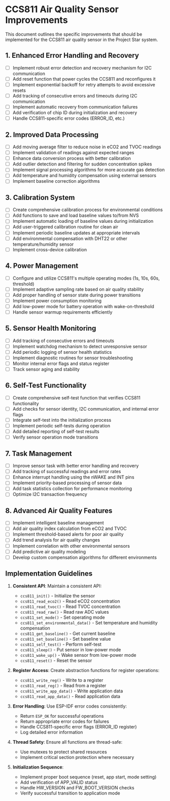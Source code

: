 # CCS811 Air Quality Sensor Improvements

This document outlines the specific improvements that should be implemented for the CCS811 air quality sensor in the Project Star system.

## 1. Enhanced Error Handling and Recovery

- [ ] Implement robust error detection and recovery mechanism for I2C communication
- [ ] Add reset function that power cycles the CCS811 and reconfigures it
- [ ] Implement exponential backoff for retry attempts to avoid excessive resets
- [ ] Add tracking of consecutive errors and timeouts during I2C communication
- [ ] Implement automatic recovery from communication failures
- [ ] Add verification of chip ID during initialization and recovery
- [ ] Handle CCS811-specific error codes (ERROR_ID, etc.)

## 2. Improved Data Processing

- [ ] Add moving average filter to reduce noise in eCO2 and TVOC readings
- [ ] Implement validation of readings against expected ranges
- [ ] Enhance data conversion process with better calibration
- [ ] Add outlier detection and filtering for sudden concentration spikes
- [ ] Implement signal processing algorithms for more accurate gas detection
- [ ] Add temperature and humidity compensation using external sensors
- [ ] Implement baseline correction algorithms

## 3. Calibration System

- [ ] Create comprehensive calibration process for environmental conditions
- [ ] Add functions to save and load baseline values to/from NVS
- [ ] Implement automatic loading of baseline values during initialization
- [ ] Add user-triggered calibration routine for clean air
- [ ] Implement periodic baseline updates at appropriate intervals
- [ ] Add environmental compensation with DHT22 or other temperature/humidity sensor
- [ ] Implement cross-device calibration

## 4. Power Management

- [ ] Configure and utilize CCS811's multiple operating modes (1s, 10s, 60s, threshold)
- [ ] Implement adaptive sampling rate based on air quality stability
- [ ] Add proper handling of sensor state during power transitions
- [ ] Implement power consumption monitoring
- [ ] Add low-power mode for battery operation with wake-on-threshold
- [ ] Handle sensor warmup requirements efficiently

## 5. Sensor Health Monitoring

- [ ] Add tracking of consecutive errors and timeouts
- [ ] Implement watchdog mechanism to detect unresponsive sensor
- [ ] Add periodic logging of sensor health statistics
- [ ] Implement diagnostic routines for sensor troubleshooting
- [ ] Monitor internal error flags and status register
- [ ] Track sensor aging and stability

## 6. Self-Test Functionality

- [ ] Create comprehensive self-test function that verifies CCS811 functionality
- [ ] Add checks for sensor identity, I2C communication, and internal error flags
- [ ] Integrate self-test into the initialization process
- [ ] Implement periodic self-tests during operation
- [ ] Add detailed reporting of self-test results
- [ ] Verify sensor operation mode transitions

## 7. Task Management

- [ ] Improve sensor task with better error handling and recovery
- [ ] Add tracking of successful readings and error rates
- [ ] Enhance interrupt handling using the nWAKE and INT pins
- [ ] Implement priority-based processing of sensor data
- [ ] Add task statistics collection for performance monitoring
- [ ] Optimize I2C transaction frequency

## 8. Advanced Air Quality Features

- [ ] Implement intelligent baseline management
- [ ] Add air quality index calculation from eCO2 and TVOC
- [ ] Implement threshold-based alerts for poor air quality
- [ ] Add trend analysis for air quality changes
- [ ] Implement correlation with other environmental sensors
- [ ] Add predictive air quality modeling
- [ ] Develop custom compensation algorithms for different environments

## Implementation Guidelines

1. **Consistent API**: Maintain a consistent API:
   - `ccs811_init()` - Initialize the sensor
   - `ccs811_read_eco2()` - Read eCO2 concentration
   - `ccs811_read_tvoc()` - Read TVOC concentration
   - `ccs811_read_raw()` - Read raw ADC values
   - `ccs811_set_mode()` - Set operating mode
   - `ccs811_set_environmental_data()` - Set temperature and humidity compensation
   - `ccs811_get_baseline()` - Get current baseline
   - `ccs811_set_baseline()` - Set baseline value
   - `ccs811_self_test()` - Perform self-test
   - `ccs811_sleep()` - Put sensor in low-power mode
   - `ccs811_wake_up()` - Wake sensor from low-power mode
   - `ccs811_reset()` - Reset the sensor

2. **Register Access**: Create abstraction functions for register operations:
   - `ccs811_write_reg()` - Write to a register
   - `ccs811_read_reg()` - Read from a register
   - `ccs811_write_app_data()` - Write application data
   - `ccs811_read_app_data()` - Read application data

3. **Error Handling**: Use ESP-IDF error codes consistently:
   - Return `ESP_OK` for successful operations
   - Return appropriate error codes for failures
   - Handle CCS811-specific error flags (ERROR_ID register)
   - Log detailed error information

4. **Thread Safety**: Ensure all functions are thread-safe:
   - Use mutexes to protect shared resources
   - Implement critical section protection where necessary

5. **Initialization Sequence**:
   - Implement proper boot sequence (reset, app start, mode setting)
   - Add verification of APP_VALID status
   - Handle HW_VERSION and FW_BOOT_VERSION checks
   - Verify successful transition to application mode 
